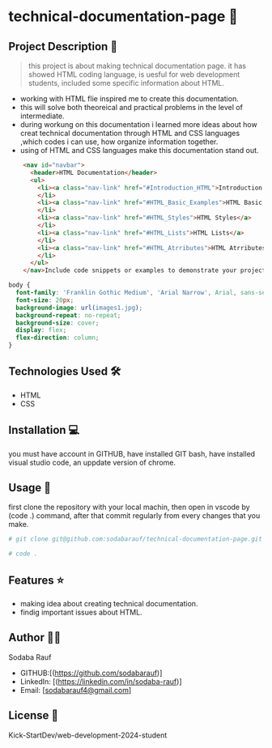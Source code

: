 # technical-documentation-page 🚀

## Project Description 📝

> this project is about making technical documentation page. it has showed HTML coding language, is uesful for web development students, included some specific information about HTML.


- working with HTML flie inspired me to create this documentation.
- this will solve both theoreical and practical problems in the level of intermediate.
- during workung on this documentation i learned more ideas about how creat technical documentation through HTML and CSS languages ,which codes i can use, how organize information together.
- using of HTML and CSS languages make this documentation stand out.

```html
    <nav id="navbar">
      <header>HTML Documentation</header>
      <ul>
        <li><a class="nav-link" href="#Introduction_HTML">Introduction HTML</a>
        </li>
        <li><a class="nav-link" href="#HTML_Basic_Examples">HTML Basic Examples</a>
        </li>
        <li><a class="nav-link" href="#HTML_Styles">HTML Styles</a>
        </li>
        <li><a class="nav-link" href="#HTML_Lists">HTML Lists</a>
        </li>
        <li><a class="nav-link" href="#HTML_Atrributes">HTML Atrributes</a>
        </li>
      </ul>
    </nav>Include code snippets or examples to demonstrate your project. -->
```

```css
body {
  font-family: 'Franklin Gothic Medium', 'Arial Narrow', Arial, sans-serif;
  font-size: 20px;
  background-image: url(images1.jpg);
  background-repeat: no-repeat;
  background-size: cover;
  display: flex;
  flex-direction: column;
}
```



## Technologies Used 🛠️

- HTML
- CSS

## Installation 💻

you must have account in GITHUB, have installed GIT bash, have installed visual studio code, an uppdate version of chrome.

## Usage 🎯

first clone the repository with your local machin, then open in vscode by (code .) command, after that commit regularly from every changes that you make.

```bash
# git clone git@github.com:sodabarauf/technical-documentation-page.git
```

```bash
# code .
```
## Features ⭐

- making idea about creating technical documentation.
- findig important issues about HTML.

## Author 👩‍💻

Sodaba Rauf

- GITHUB:[(https://github.com/sodabarauf)]
- LinkedIn: [(https://linkedin.com/in/sodaba-rauf)]
- Email: [sodabarauf4@gmail.com]



## License 📜

Kick-StartDev/web-development-2024-student

